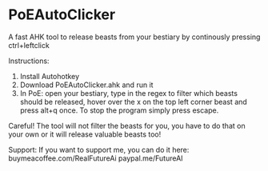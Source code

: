 # PoEAutoClicker
A fast AHK tool to release beasts from your bestiary by continously pressing ctrl+leftclick

Instructions:

1. Install Autohotkey
2. Download PoEAutoClicker.ahk and run it
3. In PoE: open your bestiary, type in the regex to filter which beasts should be released, hover over the x on the top left corner beast and press alt+q once. To stop the program simply press escape.

Careful! The tool will not filter the beasts for you, you have to do that on your own or it will release valuable beasts too!

Support:
If you want to support me, you can do it here:
buymeacoffee.com/RealFutureAi
paypal.me/FutureAI
